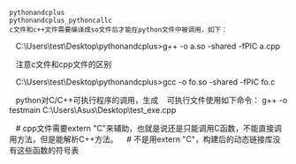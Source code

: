 


    pythonandcplus
    pythonandcplus_pythoncallc
    c文件和c++文件需要编译成so文件后才能在python文件中被调用，如下：
    C:\Users\test\Desktop\pythonandcplus>g++ -o a.so -shared -fPIC a.cpp
    
    注意c文件和cpp文件的区别
    
    C:\Users\test\Desktop\pythonandcplus>gcc -o fo.so -shared -fPIC fo.c
    
    python对C/C++可执行程序的调用，生成
    可执行文件使用如下命令：
    g++ -o testmain C:\Users\Asus\Desktop\test_exe.cpp

    # cpp文件需要extern "C"来辅助，也就是说还是只能调用C函数，不能直接调用方法，但是能解析C++方法。
    # 不是用extern "C"，构建后的动态链接库没有这些函数的符号表
